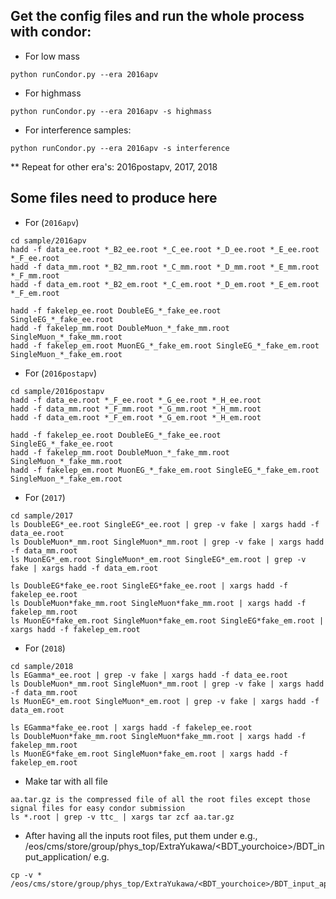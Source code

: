 ## Get the config files and run the whole process with condor:
- For low mass
```
python runCondor.py --era 2016apv
```

- For highmass
```
python runCondor.py --era 2016apv -s highmass
```

- For interference samples:
```
python runCondor.py --era 2016apv -s interference
```
** Repeat for other era's: 2016postapv, 2017, 2018

## Some files need to produce here

- For (``2016apv``)
```
cd sample/2016apv
hadd -f data_ee.root *_B2_ee.root *_C_ee.root *_D_ee.root *_E_ee.root *_F_ee.root
hadd -f data_mm.root *_B2_mm.root *_C_mm.root *_D_mm.root *_E_mm.root *_F_mm.root
hadd -f data_em.root *_B2_em.root *_C_em.root *_D_em.root *_E_em.root *_F_em.root

hadd -f fakelep_ee.root DoubleEG_*_fake_ee.root SingleEG_*_fake_ee.root
hadd -f fakelep_mm.root DoubleMuon_*_fake_mm.root SingleMuon_*_fake_mm.root
hadd -f fakelep_em.root MuonEG_*_fake_em.root SingleEG_*_fake_em.root SingleMuon_*_fake_em.root
```

- For (``2016postapv``)
```
cd sample/2016postapv
hadd -f data_ee.root *_F_ee.root *_G_ee.root *_H_ee.root
hadd -f data_mm.root *_F_mm.root *_G_mm.root *_H_mm.root
hadd -f data_em.root *_F_em.root *_G_em.root *_H_em.root

hadd -f fakelep_ee.root DoubleEG_*_fake_ee.root SingleEG_*_fake_ee.root
hadd -f fakelep_mm.root DoubleMuon_*_fake_mm.root SingleMuon_*_fake_mm.root
hadd -f fakelep_em.root MuonEG_*_fake_em.root SingleEG_*_fake_em.root SingleMuon_*_fake_em.root

```
- For (``2017``)
```
cd sample/2017
ls DoubleEG*_ee.root SingleEG*_ee.root | grep -v fake | xargs hadd -f data_ee.root
ls DoubleMuon*_mm.root SingleMuon*_mm.root | grep -v fake | xargs hadd -f data_mm.root
ls MuonEG*_em.root SingleMuon*_em.root SingleEG*_em.root | grep -v fake | xargs hadd -f data_em.root

ls DoubleEG*fake_ee.root SingleEG*fake_ee.root | xargs hadd -f fakelep_ee.root
ls DoubleMuon*fake_mm.root SingleMuon*fake_mm.root | xargs hadd -f fakelep_mm.root
ls MuonEG*fake_em.root SingleMuon*fake_em.root SingleEG*fake_em.root | xargs hadd -f fakelep_em.root
```

- For (``2018``)
```
cd sample/2018
ls EGamma*_ee.root | grep -v fake | xargs hadd -f data_ee.root
ls DoubleMuon*_mm.root SingleMuon*_mm.root | grep -v fake | xargs hadd -f data_mm.root
ls MuonEG*_em.root SingleMuon*_em.root | grep -v fake | xargs hadd -f data_em.root

ls EGamma*fake_ee.root | xargs hadd -f fakelep_ee.root
ls DoubleMuon*fake_mm.root SingleMuon*fake_mm.root | xargs hadd -f fakelep_mm.root
ls MuonEG*fake_em.root SingleMuon*fake_em.root | xargs hadd -f fakelep_em.root
```


- Make tar with all file
```  
aa.tar.gz is the compressed file of all the root files except those signal files for easy condor submission
ls *.root | grep -v ttc_ | xargs tar zcf aa.tar.gz
```

- After having all the inputs root files, put them under e.g., /eos/cms/store/group/phys_top/ExtraYukawa/<BDT_yourchoice>/BDT_input_application/
e.g.
```
cp -v * /eos/cms/store/group/phys_top/ExtraYukawa/<BDT_yourchoice>/BDT_input_application/2016apv/
```

